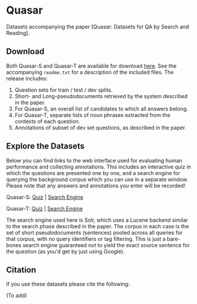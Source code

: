 # Quasar

Datasets accompanying the paper [Quasar: Datasets for QA by Search and Reading].

## Download

Both Quasar-S and Quasar-T are available for download [here](http://curtis.ml.cmu.edu/datasets/quasar/). See the accompanying `readme.txt` for a description of the included files. The release includes:

1. Question sets for train / test / dev splits.
2. Short- and Long-pseudodocuments retrieved by the system described in the paper.
3. For Quasar-S, an overall list of candidates to which all answers belong.
4. For Quasar-T, separate lists of noun phrases extracted from the contexts of each question.
5. Annotations of subset of dev set questions, as described in the paper.

## Explore the Datasets

Below you can find links to the web interface used for evaluating human performance and collecting annotations. This includes an interactive quiz in which the questions are presented one by one, and a search engine for querying the background corpus which you can use in a separate window. Please note that any answers and annotations you enter will be recorded!

Quasar-S: [Quiz](http://murph.ml.cmu.edu/clozemble/so/welcome) | [Search Engine](http://murph.ml.cmu.edu/solr/clozemble-so/browse)

Quasar-T: [Quiz](http://murph.ml.cmu.edu/clozemble/trivia/welcome) | [Search Engine](http://murph.ml.cmu.edu/solr/clozemble-cw/browse)

The search engine used here is Solr, which uses a Lucene backend similar to the search phase described in the paper. The corpus in each case is the set of short pseudodocuments (sentences) pooled across all queries for that corpus, with no query identifiers or tag filtering. This is just a bare-bones search engine guaranteed *not* to yield the exact source sentence for the question (as you'd get by just using Google).

## Citation

If you use these datasets please cite the following:

(To add)
